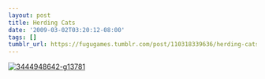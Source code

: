 ```yaml
---
layout: post
title: Herding Cats
date: '2009-03-02T03:20:12-08:00'
tags: []
tumblr_url: https://fugugames.tumblr.com/post/110318339636/herding-cats
---
```

[![3444948642-g13781](http://itshardtofondlepenguins.com/wp-content/uploads/2009/03/3444948642-g13781.jpg "3444948642-g13781")](http://wordseye.com/view-picture?sid=12488)
